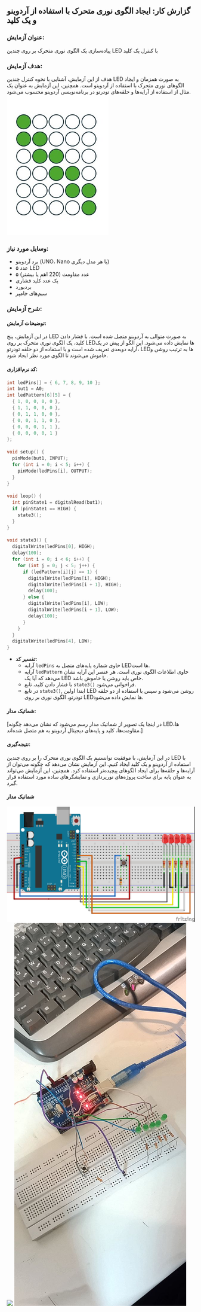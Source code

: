 ## گزارش کار: ایجاد الگوی نوری متحرک با استفاده از آردوینو و یک کلید

### عنوان آزمایش:
پیاده‌سازی یک الگوی نوری متحرک بر روی چندین LED با کنترل یک کلید

### هدف آزمایش:
هدف از این آزمایش، آشنایی با نحوه کنترل چندین LED به صورت همزمان و ایجاد الگوهای نوری متحرک با استفاده از آردوینو است. همچنین، این آزمایش به عنوان یک مثال از استفاده از آرایه‌ها و حلقه‌های تودرتو در برنامه‌نویسی آردوینو محسوب می‌شود.
![](https://github.com/vahidseyyedi/microProcessor/blob/main/04%20Laboratory/exercise%201/src/Slide1.JPG)

### وسایل مورد نیاز:
* برد آردوینو (UNO، Nano یا هر مدل دیگری)
* ۵ عدد LED
* ۵ عدد مقاومت (220 اهم یا بیشتر)
* یک عدد کلید فشاری
* بردبورد
* سیم‌های جامپر

### شرح آزمایش:

#### توضیحات آزمایش:
در این آزمایش، پنج LED به صورت متوالی به آردوینو متصل شده است. با فشار دادن کلید، یک الگوی نوری متحرک بر روی LEDها نمایش داده می‌شود. این الگو از پیش در یک آرایه دوبعدی تعریف شده است و با استفاده از دو حلقه تودرتو، LEDها به ترتیب روشن و خاموش می‌شوند تا الگوی مورد نظر ایجاد شود.

#### کد نرم‌افزاری:

```c++
int ledPins[] = { 6, 7, 8, 9, 10 };
int but1 = A0;
int ledPattern[6][5] = {
  { 1, 0, 0, 0, 0 },
  { 1, 1, 0, 0, 0 },
  { 0, 1, 1, 0, 0 },
  { 0, 0, 1, 1, 0 },
  { 0, 0, 0, 1, 1 },
  { 0, 0, 0, 0, 1 }
};

void setup() {
  pinMode(but1, INPUT);
  for (int i = 0; i < 5; i++) {
    pinMode(ledPins[i], OUTPUT);
  }
}

void loop() {
  int pinState1 = digitalRead(but1);
  if (pinState1 == HIGH) {
    state3();
  }
}

void state3() {
  digitalWrite(ledPins[0], HIGH);
  delay(100);
  for (int i = 0; i < 6; i++) {
    for (int j = 0; j < 5; j++) {
      if (ledPattern[i][j] == 1) {
        digitalWrite(ledPins[i], HIGH);
        digitalWrite(ledPins[i + 1], HIGH);
        delay(100);
      } else {
        digitalWrite(ledPins[i], LOW);
        digitalWrite(ledPins[i + 1], LOW);
        delay(100);
      }
    }
  }
  digitalWrite(ledPins[4], LOW);
}
```

* **تفسیر کد:**
  * آرایه `ledPins` حاوی شماره پایه‌های متصل به LEDها است.
  * آرایه `ledPattern` حاوی اطلاعات الگوی نوری است. هر عنصر این آرایه نشان می‌دهد که آیا یک LED خاص باید روشن یا خاموش باشد.
  * با فشار دادن کلید، تابع `state3()` فراخوانی می‌شود.
  * در تابع `state3()`, ابتدا اولین LED روشن می‌شود و سپس با استفاده از دو حلقه تودرتو، الگوی نوری بر روی LEDها نمایش داده می‌شود.

#### شماتیک مدار:
[در اینجا یک تصویر از شماتیک مدار رسم می‌شود که نشان می‌دهد چگونه LEDها، مقاومت‌ها، کلید و پایه‌های دیجیتال آردوینو به هم متصل شده‌اند.]

#### نتیجه‌گیری:
در این آزمایش، با موفقیت توانستیم یک الگوی نوری متحرک را بر روی چندین LED با استفاده از آردوینو و یک کلید ایجاد کنیم. این آزمایش نشان می‌دهد که چگونه می‌توان از آرایه‌ها و حلقه‌ها برای ایجاد الگوهای پیچیده‌تر استفاده کرد. همچنین، این آزمایش می‌تواند به عنوان پایه برای ساخت پروژه‌های نورپردازی و نمایشگرهای ساده مورد استفاده قرار گیرد.

#### شماتیک مدار
![](https://github.com/vahidseyyedi/microProcessor/blob/main/04%20Laboratory/exercise%201/src/map%201.jpg)
![](https://github.com/vahidseyyedi/microProcessor/blob/main/04%20Laboratory/exercise%201/src/1.3.gif)
![](https://github.com/vahidseyyedi/microProcessor/blob/main/04%20Laboratory/exercise%201/src/1.1.jpg)

